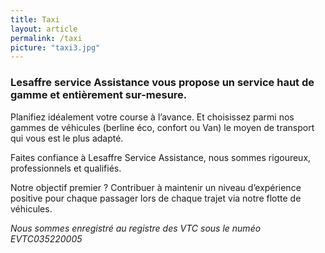 ```yaml
---
title: Taxi
layout: article
permalink: /taxi
picture: "taxi3.jpg"
---
```


### Lesaffre service Assistance vous propose un service haut de gamme et entièrement sur-mesure.

Planifiez idéalement votre course à l’avance. Et choisissez parmi nos gammes de véhicules (berline éco, confort ou Van) le moyen de transport qui vous est le plus adapté.

Faites confiance à Lesaffre Service Assistance, nous sommes rigoureux, professionnels et qualifiés.

Notre objectif premier ? Contribuer à maintenir un niveau d’expérience positive pour chaque passager lors de chaque
trajet via notre flotte de véhicules.

*Nous sommes enregistré au registre des VTC sous le numéo EVTC035220005*



